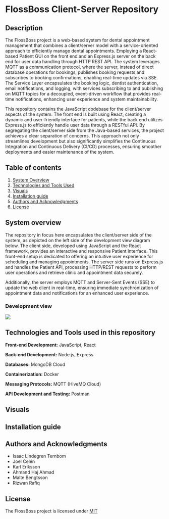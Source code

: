 # FlossBoss Client-Server Repository

## Description
The FlossBoss project is a web-based system for dental appointment management that combines a client/server model with a service-oriented approach to efficiently manage dental appointments. Employing a React-based Patient GUI on the front end and an Express.js server on the back end for user data handling through HTTP REST API. The system leverages MQTT as a communication protocol, where the server, instead of direct database operations for bookings, publishes booking requests and subscribes to booking confirmations, enabling real-time updates via SSE. The Service Layer encapsulates the booking logic, dentist authentication, email notifications, and logging, with services subscribing to and publishing on MQTT topics for a decoupled, event-driven workflow that provides real-time notifications, enhancing user experience and system maintainability.

This repository contains the JavaScript codebase for the client/server aspects of the system. The front end is built using React, creating a dynamic and user-friendly interface for patients, while the back end utilizes Express.js to efficiently handle user data through a RESTful API. By segregating the client/server side from the Java-based services, the project achieves a clear separation of concerns. This approach not only streamlines development but also significantly simplifies the Continuous Integration and Continuous Delivery (CI/CD) processes, ensuring smoother deployments and easier maintenance of the system.
## Table of contents
1. [System Overview](#system-overview)
2. [Technologies and Tools Used](#technologies-and-tools-used-in-this-repository)
3. [Visuals](#visuals)
4. [Installation guide](#installation-guide)
5. [Authors and Acknowledgments](#authors-and-acknowledgments)
6. [License](#license)

## System overview
The repository in focus here encapsulates the client/server side of the system, as depicted on the left side of the development view diagram below. The client side, developed using JavaScript and the React framework, provides an interactive and responsive Patient Interface. This front-end setup is dedicated to offering an intuitive user experience for scheduling and managing appointments. The server side runs on Express.js and handles the Patient API, processing HTTP/REST requests to perform user operations and retrieve clinic and appointment data securely.

Additionally, the server employs MQTT and Server-Sent Events (SSE) to update the web client in real-time, ensuring immediate synchronization of appointment data and notifications for an enhanced user experience.
### Development view
<img src="https://i.imgur.com/RaZndv5.png" />

## Technologies and Tools used in this repository
**Front-end Development:** JavaScript, React

**Back-end Development:** Node.js, Express

**Databases:** MongoDB Cloud

**Containerization:** Docker

**Messaging Protocols:** MQTT (HiveMQ Cloud)

**API Development and Testing:** Postman

## Visuals

## Installation guide

## Authors and Acknowledgments
- Isaac Lindegren Ternbom  
- Joel Celén  
- Karl Eriksson  
- Ahmand Haj Ahmad  
- Malte Bengtsson  
- Rizwan Rafiq

## License
The FlossBoss project is licensed under [MIT](https://git.chalmers.se/courses/dit355/2023/student-teams/dit356-2023-16/flossboss-java-repo/-/blob/main/LICENSE)

